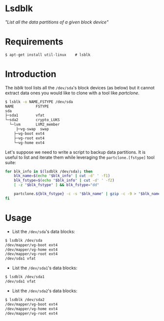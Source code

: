 Lsdblk
======

*"List all the data partitions of a given block device"*

# Requirements

```
$ apt-get install util-linux    # lsblk
```

# Introduction

The *lsblk* tool lists all the `/dev/sda`'s block devices (as below) but
it cannot extract data ones you would like to clone with a tool like
*partclone*.

```bash
$ lsblk -o NAME,FSTYPE /dev/sda
NAME          FSTYPE
sda
├─sda1        vfat
└─sda2        crypto_LUKS
  └─lvm       LVM2_member
     ├─vg-swap  swap
    ├─vg-boot ext4
    ├─vg-root ext4
    └─vg-home ext4
```

Let's suppose we need to write a script to backup data partitions.
It is useful to list and iterate them while leveraging the `partclone.[fstype]`
tool suite:

```bash
for blk_info in $(lsdblk /dev/sda); then
    blk_name=$(echo "$blk_info" | cut -d' ' -f1)
    blk_fstype=$(echo "$blk_info" | cut -d' ' -f2)
    [ -z "$blk_fstype" ] && blk_fstype="dd"

    partclone.${blk_fstype} -c -s "$blk_name" | gzip -c -9 > "$blk_name".gz
fi
```

# Usage

* List the `/dev/sda`'s data blocks:

```bash
$ lsdblk /dev/sda
/dev/mapper/vg-boot ext4
/dev/mapper/vg-home ext4
/dev/mapper/vg-root ext4
/dev/sda1 vfat
```

* List the `/dev/sda1`'s data blocks:

```bash
$ lsdblk /dev/sda1
/dev/sda1 vfat
```

* List the `/dev/sda2`'s data blocks:

```bash
$ lsdblk /dev/sda2
/dev/mapper/vg-boot ext4
/dev/mapper/vg-home ext4
/dev/mapper/vg-root ext4
```
